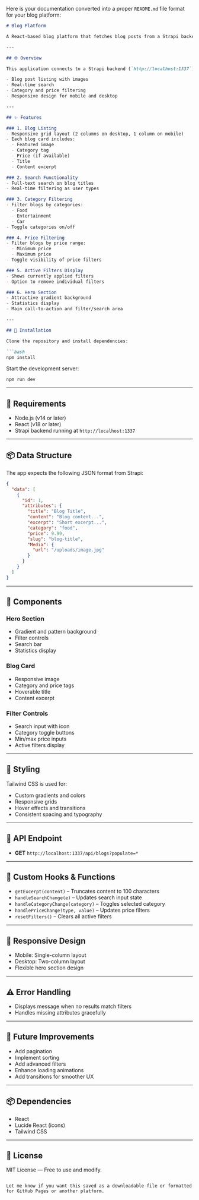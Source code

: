 Here is your documentation converted into a proper `README.md` file format for your blog platform:

````markdown
# Blog Platform

A React-based blog platform that fetches blog posts from a Strapi backend. Features include blog listing with images, search, category filtering, price filtering, and responsive design.

---

## 🌐 Overview

This application connects to a Strapi backend (`http://localhost:1337`) and includes:

- Blog post listing with images
- Real-time search
- Category and price filtering
- Responsive design for mobile and desktop

---

## ✨ Features

### 1. Blog Listing
- Responsive grid layout (2 columns on desktop, 1 column on mobile)
- Each blog card includes:
  - Featured image
  - Category tag
  - Price (if available)
  - Title
  - Content excerpt

### 2. Search Functionality
- Full-text search on blog titles
- Real-time filtering as user types

### 3. Category Filtering
- Filter blogs by categories:
  - Food
  - Entertainment
  - Car
- Toggle categories on/off

### 4. Price Filtering
- Filter blogs by price range:
  - Minimum price
  - Maximum price
- Toggle visibility of price filters

### 5. Active Filters Display
- Shows currently applied filters
- Option to remove individual filters

### 6. Hero Section
- Attractive gradient background
- Statistics display
- Main call-to-action and filter/search area

---

## 🚀 Installation

Clone the repository and install dependencies:

```bash
npm install
````

Start the development server:

```bash
npm run dev
```

---

## 🧰 Requirements

* Node.js (v14 or later)
* React (v18 or later)
* Strapi backend running at `http://localhost:1337`

---

## 📦 Data Structure

The app expects the following JSON format from Strapi:

```json
{
  "data": [
    {
      "id": 1,
      "attributes": {
        "title": "Blog Title",
        "content": "Blog content...",
        "excerpt": "Short excerpt...",
        "category": "food",
        "price": 9.99,
        "slug": "blog-title",
        "Media": {
          "url": "/uploads/image.jpg"
        }
      }
    }
  ]
}
```

---

## 🧩 Components

### Hero Section

* Gradient and pattern background
* Filter controls
* Search bar
* Statistics display

### Blog Card

* Responsive image
* Category and price tags
* Hoverable title
* Content excerpt

### Filter Controls

* Search input with icon
* Category toggle buttons
* Min/max price inputs
* Active filters display

---

## 🎨 Styling

Tailwind CSS is used for:

* Custom gradients and colors
* Responsive grids
* Hover effects and transitions
* Consistent spacing and typography

---

## 📡 API Endpoint

* **GET** `http://localhost:1337/api/blogs?populate=*`

---

## 🔧 Custom Hooks & Functions

* `getExcerpt(content)` – Truncates content to 100 characters
* `handleSearchChange(e)` – Updates search input state
* `handleCategoryChange(category)` – Toggles selected category
* `handlePriceChange(type, value)` – Updates price filters
* `resetFilters()` – Clears all active filters

---

## 📱 Responsive Design

* Mobile: Single-column layout
* Desktop: Two-column layout
* Flexible hero section design

---

## ⚠️ Error Handling

* Displays message when no results match filters
* Handles missing attributes gracefully

---

## 🔮 Future Improvements

* Add pagination
* Implement sorting
* Add advanced filters
* Enhance loading animations
* Add transitions for smoother UX

---

## 📦 Dependencies

* React
* Lucide React (icons)
* Tailwind CSS

---

## 📄 License

MIT License — Free to use and modify.

```

Let me know if you want this saved as a downloadable file or formatted for GitHub Pages or another platform.
```
